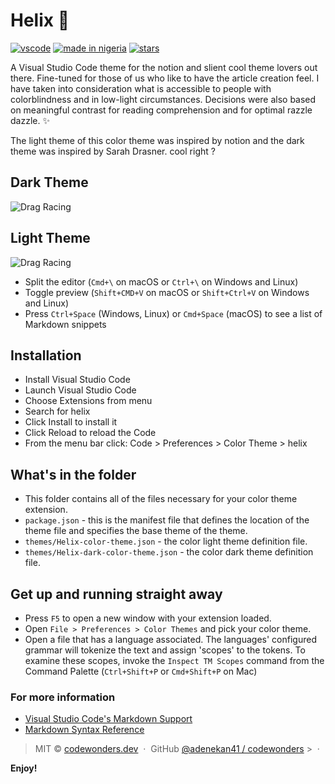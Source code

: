 # Helix 🌄

[![vscode](https://vsmarketplacebadge.apphb.com/version/codewonders.helix.svg?style=for-the-badge&logo=appveyor)](https://code.visualstudio.com/updates/v1_12) [![made in nigeria](https://img.shields.io/badge/made%20in-nigeria-008751.svg?style=for-the-badge)](https://github.com/acekyd/made-in-nigeria) [![stars](https://vsmarketplacebadge.apphb.com/rating-star/codewonders.helix.svg?style=for-the-badge&logo=appveyor)](https://vsmarketplacebadge.apphb.com/rating-star/codewonders.helix.svg)

A Visual Studio Code theme for the notion and slient cool theme lovers out there. Fine-tuned for those of us who like to have the article creation feel. I have taken into consideration what is accessible to people with colorblindness and in low-light circumstances. Decisions were also based on meaningful contrast for reading comprehension and for optimal razzle dazzle. ✨

The light theme of this color theme was inspired by notion and the dark theme was inspired by Sarah Drasner. cool right ?

## Dark Theme

![Drag Racing](https://i.ibb.co/30M9NHW/Screen-Shot-2020-02-29-at-5-22-33-AM.png)

## Light Theme

![Drag Racing](https://i.ibb.co/bQZJKrc/Screen-Shot-2019-11-24-at-9-00-13-PM.png)

- Split the editor (`Cmd+\` on macOS or `Ctrl+\` on Windows and Linux)
- Toggle preview (`Shift+CMD+V` on macOS or `Shift+Ctrl+V` on Windows and Linux)
- Press `Ctrl+Space` (Windows, Linux) or `Cmd+Space` (macOS) to see a list of Markdown snippets

## Installation

- Install Visual Studio Code
- Launch Visual Studio Code
- Choose Extensions from menu
- Search for helix
- Click Install to install it
- Click Reload to reload the Code
- From the menu bar click: Code > Preferences > Color Theme > helix

## What's in the folder

- This folder contains all of the files necessary for your color theme extension.
- `package.json` - this is the manifest file that defines the location of the theme file and specifies the base theme of the theme.
- `themes/Helix-color-theme.json` - the color light theme definition file.
- `themes/Helix-dark-color-theme.json` - the color dark theme definition file.

## Get up and running straight away

- Press `F5` to open a new window with your extension loaded.
- Open `File > Preferences > Color Themes` and pick your color theme.
- Open a file that has a language associated. The languages' configured grammar will tokenize the text and assign 'scopes' to the tokens. To examine these scopes, invoke the `Inspect TM Scopes` command from the Command Palette (`Ctrl+Shift+P` or `Cmd+Shift+P` on Mac)

### For more information

- [Visual Studio Code's Markdown Support](http://code.visualstudio.com/docs/languages/markdown)
- [Markdown Syntax Reference](https://help.github.com/articles/markdown-basics/)

> MIT © [codewonders.dev](https://codewonders.dev) &nbsp;&middot;&nbsp; GitHub
> [@adenekan41 / codewonders](https://github.com/adenekan41) > &nbsp;&middot;&nbsp;

**Enjoy!**

